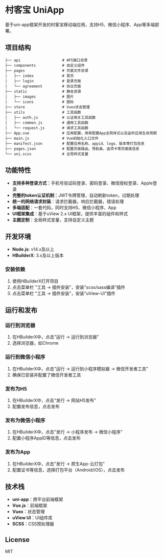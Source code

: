 # 村客宝 UniApp

基于uni-app框架开发的村客宝移动端应用，支持H5、微信小程序、App等多端部署。

## 项目结构

```
├── api                   # API接口目录
├── components            # 自定义组件
├── pages                 # 页面文件目录
│   ├── index             # 首页
│   ├── login             # 登录页面
│   └── agreement         # 协议页面
├── static                # 静态资源
│   ├── images            # 图片
│   └── icons             # 图标
├── store                 # Vuex状态管理
├── utils                 # 工具函数
│   ├── auth.js           # 认证相关工具函数
│   ├── common.js         # 通用工具函数
│   └── request.js        # 请求工具函数
├── App.vue               # 应用配置，用来配置App全局样式以及监听应用生命周期
├── main.js               # Vue初始化入口文件
├── manifest.json         # 配置应用名称、appid、logo、版本等打包信息
├── pages.json            # 配置页面路由、导航条、选项卡等页面类信息
└── uni.scss              # 全局样式变量
```

## 功能特性

- **支持多种登录方式**：手机号验证码登录、密码登录、微信授权登录、Apple登录
- **完整的token认证机制**：JWT令牌管理，自动刷新token，过期处理
- **统一的网络请求封装**：请求拦截器，响应拦截器，错误处理
- **多端适配**：一套代码，同时支持H5、微信小程序、App
- **UI框架集成**：基于uView 2.x UI框架，提供丰富的组件和样式
- **主题定制**：全局样式变量，支持自定义主题

## 开发环境

- **Node.js**: v14.x及以上
- **HBuilderX**: 3.x及以上版本

### 安装依赖

1. 使用HBuilderX打开项目
2. 点击菜单栏 "工具 -> 插件安装"，安装"scss/sass编译"插件
3. 点击菜单栏 "工具 -> 插件安装"，安装"uView-UI"插件

## 运行和发布

### 运行到浏览器

1. 在HBuilderX中，点击"运行 -> 运行到浏览器"
2. 选择浏览器，如Chrome

### 运行到微信小程序

1. 在HBuilderX中，点击"运行 -> 运行到小程序模拟器 -> 微信开发者工具"
2. 确保已安装并配置了微信开发者工具

### 发布为H5

1. 在HBuilderX中，点击"发行 -> 网站H5发布"
2. 配置发布信息，点击发布

### 发布为微信小程序

1. 在HBuilderX中，点击"发行 -> 小程序发布 -> 微信小程序"
2. 配置小程序AppID等信息，点击发布

### 发布为App

1. 在HBuilderX中，点击"发行 -> 原生App-云打包"
2. 配置证书等信息，选择打包平台（Android/iOS），点击发布

## 技术栈

- **uni-app**：跨平台前端框架
- **Vue.js**：前端框架
- **Vuex**：状态管理
- **uView UI**：UI组件库
- **SCSS**：CSS预处理器

## License

MIT 
